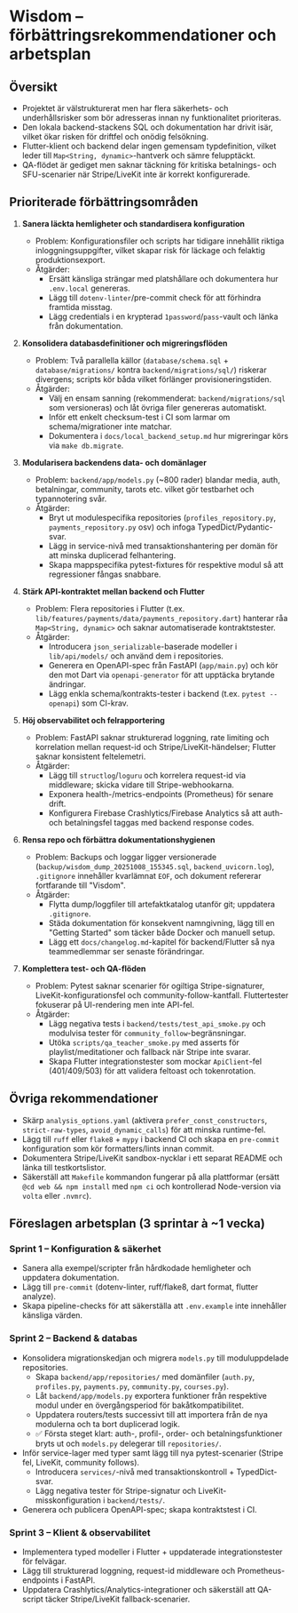 # Wisdom – förbättringsrekommendationer och arbetsplan

## Översikt
- Projektet är välstrukturerat men har flera säkerhets- och underhållsrisker som bör adresseras innan ny funktionalitet prioriteras.
- Den lokala backend-stackens SQL och dokumentation har drivit isär, vilket ökar risken för driftfel och onödig felsökning.
- Flutter-klient och backend delar ingen gemensam typdefinition, vilket leder till `Map<String, dynamic>`-hantverk och sämre felupptäckt.
- QA-flödet är gediget men saknar täckning för kritiska betalnings- och SFU-scenarier när Stripe/LiveKit inte är korrekt konfigurerade.

## Prioriterade förbättringsområden
1. **Sanera läckta hemligheter och standardisera konfiguration**
   - Problem: Konfigurationsfiler och scripts har tidigare innehållit riktiga inloggningsuppgifter, vilket skapar risk för läckage och felaktig produktionsexport.
   - Åtgärder:
     - Ersätt känsliga strängar med platshållare och dokumentera hur `.env.local` genereras.
     - Lägg till `dotenv-linter`/pre-commit check för att förhindra framtida misstag.
     - Lägg credentials i en krypterad `1password`/`pass`-vault och länka från dokumentation.

2. **Konsolidera databasdefinitioner och migreringsflöden**
   - Problem: Två parallella källor (`database/schema.sql` + `database/migrations/` kontra `backend/migrations/sql/`) riskerar divergens; scripts kör båda vilket förlänger provisioneringstiden.
   - Åtgärder:
     - Välj en ensam sanning (rekommenderat: `backend/migrations/sql` som versioneras) och låt övriga filer genereras automatiskt.
     - Inför ett enkelt checksum-test i CI som larmar om schema/migrationer inte matchar.
     - Dokumentera i `docs/local_backend_setup.md` hur migreringar körs via `make db.migrate`.

3. **Modularisera backendens data- och domänlager**
   - Problem: `backend/app/models.py` (~800 rader) blandar media, auth, betalningar, community, tarots etc. vilket gör testbarhet och typannotering svår.
   - Åtgärder:
     - Bryt ut modulespecifika repositories (`profiles_repository.py`, `payments_repository.py` osv) och infoga TypedDict/Pydantic-svar.
     - Lägg in service-nivå med transaktionshantering per domän för att minska duplicerad felhantering.
     - Skapa mappspecifika pytest-fixtures för respektive modul så att regressioner fångas snabbare.

4. **Stärk API-kontraktet mellan backend och Flutter**
   - Problem: Flera repositories i Flutter (t.ex. `lib/features/payments/data/payments_repository.dart`) hanterar råa `Map<String, dynamic>` och saknar automatiserade kontraktstester.
   - Åtgärder:
     - Introducera `json_serializable`-baserade modeller i `lib/api/models/` och använd dem i repositories.
     - Generera en OpenAPI-spec från FastAPI (`app/main.py`) och kör den mot Dart via `openapi-generator` för att upptäcka brytande ändringar.
     - Lägg enkla schema/kontrakts-tester i backend (t.ex. `pytest --openapi`) som CI-krav.

5. **Höj observabilitet och felrapportering**
   - Problem: FastAPI saknar strukturerad loggning, rate limiting och korrelation mellan request-id och Stripe/LiveKit-händelser; Flutter saknar konsistent feltelemetri.
   - Åtgärder:
     - Lägg till `structlog`/`loguru` och korrelera request-id via middleware; skicka vidare till Stripe-webhookarna.
     - Exponera health-/metrics-endpoints (Prometheus) för senare drift.
     - Konfigurera Firebase Crashlytics/Firebase Analytics så att auth- och betalningsfel taggas med backend response codes.

6. **Rensa repo och förbättra dokumentationshygienen**
   - Problem: Backups och loggar ligger versionerade (`backup/wisdom_dump_20251008_155345.sql`, `backend_uvicorn.log`), `.gitignore` innehåller kvarlämnat `EOF`, och dokument refererar fortfarande till "Visdom".
   - Åtgärder:
     - Flytta dump/loggfiler till artefaktkatalog utanför git; uppdatera `.gitignore`.
     - Städa dokumentation för konsekvent namngivning, lägg till en "Getting Started" som täcker både Docker och manuell setup.
     - Lägg ett `docs/changelog.md`-kapitel för backend/Flutter så nya teammedlemmar ser senaste förändringar.

7. **Komplettera test- och QA-flöden**
   - Problem: Pytest saknar scenarier för ogiltiga Stripe-signaturer, LiveKit-konfigurationsfel och community-follow-kantfall. Fluttertester fokuserar på UI-rendering men inte API-fel.
   - Åtgärder:
     - Lägg negativa tests i `backend/tests/test_api_smoke.py` och modulvisa tester för `community_follow`-begränsningar.
     - Utöka `scripts/qa_teacher_smoke.py` med asserts för playlist/meditationer och fallback när Stripe inte svarar.
     - Skapa Flutter integrationstester som mockar `ApiClient`-fel (401/409/503) för att validera feltoast och tokenrotation.

## Övriga rekommendationer
- Skärp `analysis_options.yaml` (aktivera `prefer_const_constructors`, `strict-raw-types`, `avoid_dynamic_calls`) för att minska runtime-fel.
- Lägg till `ruff` eller `flake8` + `mypy` i backend CI och skapa en `pre-commit` konfiguration som kör formatters/lints innan commit.
- Dokumentera Stripe/LiveKit sandbox-nycklar i ett separat README och länka till testkortslistor.
- Säkerställ att `Makefile` kommandon fungerar på alla plattformar (ersätt `@cd web && npm install` med `npm ci` och kontrollerad Node-version via `volta` eller `.nvmrc`).

## Föreslagen arbetsplan (3 sprintar à ~1 vecka)
### Sprint 1 – Konfiguration & säkerhet
- Sanera alla exempel/scripter från hårdkodade hemligheter och uppdatera dokumentation.
- Lägg till `pre-commit` (dotenv-linter, ruff/flake8, dart format, flutter analyze).
- Skapa pipeline-checks för att säkerställa att `.env.example` inte innehåller känsliga värden.

### Sprint 2 – Backend & databas
- Konsolidera migrationskedjan och migrera `models.py` till moduluppdelade repositories.
  - Skapa `backend/app/repositories/` med domänfiler (`auth.py`, `profiles.py`, `payments.py`, `community.py`, `courses.py`).
  - Låt `backend/app/models.py` exportera funktioner från respektive modul under en övergångsperiod för bakåtkompatibilitet.
  - Uppdatera routers/tests successivt till att importera från de nya modulerna och ta bort duplicerad logik.
  - ✅ Första steget klart: auth-, profil-, order- och betalningsfunktioner bryts ut och `models.py` delegerar till `repositories/`.
- Inför service-lager med typer samt lägg till nya pytest-scenarier (Stripe fel, LiveKit, community follows).
  - Introducera `services/`-nivå med transaktionskontroll + TypedDict-svar.
  - Lägg negativa tester för Stripe-signatur och LiveKit-misskonfiguration i `backend/tests/`.
- Generera och publicera OpenAPI-spec; skapa kontraktstest i CI.

### Sprint 3 – Klient & observabilitet
- Implementera typed modeller i Flutter + uppdaterade integrationstester för felvägar.
- Lägg till strukturerad loggning, request-id middleware och Prometheus-endpoints i FastAPI.
- Uppdatera Crashlytics/Analytics-integrationer och säkerställ att QA-script täcker Stripe/LiveKit fallback-scenarier.
